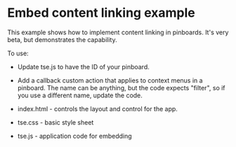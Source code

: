# Embed content linking example

This example shows how to implement content linking in pinboards.  It's very 
beta, but demonstrates the capability.

To use:
* Update tse.js to have the ID of your pinboard.
* Add a callback custom action that applies to context menus in a pinboard.  The
name can be anything, but the code expects "filter", so if you use a different name, update the code.

* index.html - controls the layout and control for the app.
* tse.css - basic style sheet
* tse.js - application code for embedding
